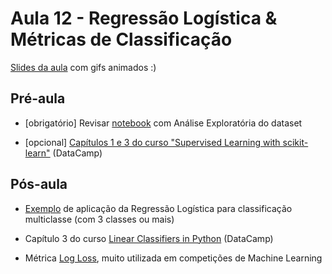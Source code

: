 # Aula 12 - Regressão Logística & Métricas de Classificação

[Slides da aula](https://docs.google.com/presentation/d/1TOMSsLxFhmyEe7fIi0sjfrYwY7v8jxqIal1dBnXDcR8/edit?usp=sharing) com gifs animados :)

## Pré-aula

- [obrigatório] Revisar [notebook](code/AnaliseExploratoria.ipynb) com Análise Exploratória do dataset

- [opcional] [Capítulos 1 e 3 do curso "Supervised Learning with scikit-learn"](https://www.datacamp.com/courses/supervised-learning-with-scikit-learn) (DataCamp)

## Pós-aula

- [Exemplo](http://scikit-learn.org/stable/auto_examples/linear_model/plot_iris_logistic.html) de aplicação da Regressão Logística para classificação multiclasse (com 3 classes ou mais)

- Capítulo 3 do curso [Linear Classifiers in Python](https://www.datacamp.com/courses/linear-classifiers-in-python) (DataCamp)

- Métrica [Log Loss](http://wiki.fast.ai/index.php/Log_Loss), muito utilizada em competições de Machine Learning
